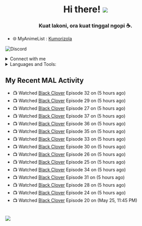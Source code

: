 <h1 align="center">Hi there! <img src="https://media.giphy.com/media/hvRJCLFzcasrR4ia7z/giphy.gif" width="25px"> </h1>
<h3 align="center">Kuat lakoni, ora kuat tinggal ngopi ☕.</h3>

- 🌐 MyAnimeList : [Kumorizola](https://myanimelist.net/animelist/Kumorizola)

![Discord](https://discord.c99.nl/widget/theme-3/761213268009943051.png)
<details>
      <summary>Connect with me</summary>
    <p align="left">
        <a href="https://www.facebook.com/kumori.hartley.1" target="blank"><img align="center"
                src="https://raw.githubusercontent.com/rahuldkjain/github-profile-readme-generator/master/src/images/icons/Social/facebook.svg"
                alt="kumori hartley" height="30" width="40" /></a>
        <a href="https://www.instagram.com/kumorizola/" target="blank"><img align="center"
                src="https://raw.githubusercontent.com/rahuldkjain/github-profile-readme-generator/master/src/images/icons/Social/instagram.svg"
                alt="kumorizola" height="30" width="40" /></a>
        <a href="https://discord.com" target="blank"><img align="center"
                src="https://raw.githubusercontent.com/rahuldkjain/github-profile-readme-generator/master/src/images/icons/Social/discord.svg"
                alt="Kumori#5882" height="30" width="40" /></a>
    </p>
</details>

<details>
    <summary align="left">Languages and Tools:</summary>
<p align="left">
      <a href="https://www.w3schools.com/css/" target="_blank">
        <img src="https://raw.githubusercontent.com/devicons/devicon/master/icons/css3/css3-original-wordmark.svg"
            alt="css3" width="40" height="40" /> </a> <a href="https://www.w3.org/html/" target="_blank"> <img
            src="https://raw.githubusercontent.com/devicons/devicon/master/icons/html5/html5-original-wordmark.svg"
            alt="html5" width="40" height="40" /> </a> <a href="https://www.java.com" target="_blank"> <img
            src="https://raw.githubusercontent.com/devicons/devicon/master/icons/java/java-original.svg" alt="java"
            width="40" height="40" /> </a> <a href="https://developer.mozilla.org/en-US/docs/Web/JavaScript"
            target="_blank"> <img
            src="https://raw.githubusercontent.com/devicons/devicon/master/icons/javascript/javascript-original.svg"
            alt="javascript" width="40" height="40" /> </a> <a href="https://nodejs.org" target="_blank"> <img
            src="https://raw.githubusercontent.com/devicons/devicon/master/icons/nodejs/nodejs-original-wordmark.svg"
            alt="nodejs" width="40" height="40" /> </a> <a href="https://www.python.org" target="_blank"> <img
            src="https://raw.githubusercontent.com/devicons/devicon/master/icons/python/python-original.svg"
            alt="python" width="40" height="40" /> </a> <a href="https://www.typescriptlang.org/" target="_blank"> <img
            src="https://raw.githubusercontent.com/devicons/devicon/master/icons/typescript/typescript-original.svg" 
            alt="typescript" width="40" height="40" /> </a> <a href="https://www.photoshop.com/en" target="_blank"> <img
            src="https://upload.wikimedia.org/wikipedia/commons/a/af/Adobe_Photoshop_CC_icon.svg" alt="photoshop" width="40" height="40"/> </a>
            <a href="https://www.adobe.com/products/premiere.html" target="_blank"> <img
            src="https://upload.wikimedia.org/wikipedia/commons/4/40/Adobe_Premiere_Pro_CC_icon.svg" alt="Premiere pro" width="40" height="40"/> </a>
            <a href="https://www.adobe.com/in/products/illustrator.html" target="_blank"> <img 
            src="https://upload.wikimedia.org/wikipedia/commons/f/fb/Adobe_Illustrator_CC_icon.svg" alt="illustrator" width="40" height="40"/> </a>
      
 </details>
 
 <h2> My Recent MAL Activity</h2>
<!-- MAL_ACTIVITY:start -->

- 📺 Watched [Black Clover](https://MyAnimeList.net/anime.php?id=34572) Episode 32 on (5 hours ago)
- 📺 Watched [Black Clover](https://MyAnimeList.net/anime.php?id=34572) Episode 29 on (5 hours ago)
- 📺 Watched [Black Clover](https://MyAnimeList.net/anime.php?id=34572) Episode 27 on (5 hours ago)
- 📺 Watched [Black Clover](https://MyAnimeList.net/anime.php?id=34572) Episode 37 on (5 hours ago)
- 📺 Watched [Black Clover](https://MyAnimeList.net/anime.php?id=34572) Episode 36 on (5 hours ago)
- 📺 Watched [Black Clover](https://MyAnimeList.net/anime.php?id=34572) Episode 35 on (5 hours ago)
- 📺 Watched [Black Clover](https://MyAnimeList.net/anime.php?id=34572) Episode 33 on (5 hours ago)
- 📺 Watched [Black Clover](https://MyAnimeList.net/anime.php?id=34572) Episode 30 on (5 hours ago)
- 📺 Watched [Black Clover](https://MyAnimeList.net/anime.php?id=34572) Episode 26 on (5 hours ago)
- 📺 Watched [Black Clover](https://MyAnimeList.net/anime.php?id=34572) Episode 25 on (5 hours ago)
- 📺 Watched [Black Clover](https://MyAnimeList.net/anime.php?id=34572) Episode 34 on (5 hours ago)
- 📺 Watched [Black Clover](https://MyAnimeList.net/anime.php?id=34572) Episode 31 on (5 hours ago)
- 📺 Watched [Black Clover](https://MyAnimeList.net/anime.php?id=34572) Episode 28 on (5 hours ago)
- 📺 Watched [Black Clover](https://MyAnimeList.net/anime.php?id=34572) Episode 24 on (5 hours ago)
- 📺 Watched [Black Clover](https://MyAnimeList.net/anime.php?id=34572) Episode 20 on (May 25, 11:45 PM)

<!-- MAL_ACTIVITY:end -->

  
<h2 align="left"> <img src="https://media.discordapp.net/attachments/918405470073520168/919220018355523584/ezgif.com-gif-maker_1.gif">
